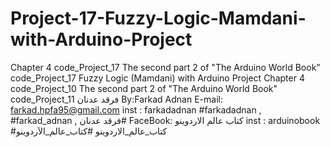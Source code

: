 # Project-17-Fuzzy-Logic-Mamdani-with-Arduino-Project
Chapter 4 code_Project_17 The second part 2 of "The Arduino World Book" code_Project_17 Fuzzy Logic (Mamdani) with Arduino Project
Chapter 4 code_Project_10 The second part 2 of "The Arduino World Book" code_Project_11 فرقد عدنان By:Farkad Adnan E-mail: farkad.hpfa95@gmail.com inst : farkadadnan #farkadadnan , #farkad_adnan , فرقد عدنان# FaceBook: كتاب عالم الاردوينو inst : arduinobook #كتاب_عالم_الاردوينو #كتاب_عالم_الآردوينو
